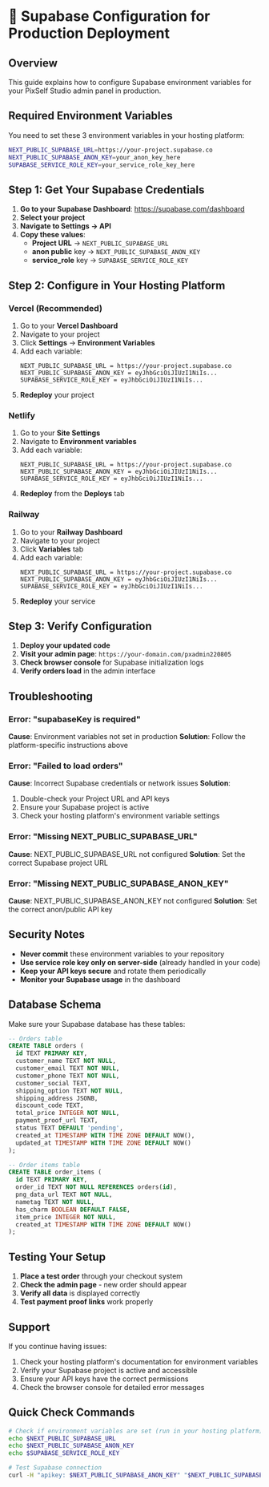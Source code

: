 # 🚀 Supabase Configuration for Production Deployment

## Overview

This guide explains how to configure Supabase environment variables for your PixSelf Studio admin panel in production.

## Required Environment Variables

You need to set these 3 environment variables in your hosting platform:

```bash
NEXT_PUBLIC_SUPABASE_URL=https://your-project.supabase.co
NEXT_PUBLIC_SUPABASE_ANON_KEY=your_anon_key_here
SUPABASE_SERVICE_ROLE_KEY=your_service_role_key_here
```

## Step 1: Get Your Supabase Credentials

1. **Go to your Supabase Dashboard**: https://supabase.com/dashboard
2. **Select your project**
3. **Navigate to Settings → API**
4. **Copy these values**:
   - **Project URL** → `NEXT_PUBLIC_SUPABASE_URL`
   - **anon public** key → `NEXT_PUBLIC_SUPABASE_ANON_KEY`
   - **service_role** key → `SUPABASE_SERVICE_ROLE_KEY`

## Step 2: Configure in Your Hosting Platform

### Vercel (Recommended)
1. Go to your **Vercel Dashboard**
2. Navigate to your project
3. Click **Settings** → **Environment Variables**
4. Add each variable:
   ```
   NEXT_PUBLIC_SUPABASE_URL = https://your-project.supabase.co
   NEXT_PUBLIC_SUPABASE_ANON_KEY = eyJhbGciOiJIUzI1NiIs...
   SUPABASE_SERVICE_ROLE_KEY = eyJhbGciOiJIUzI1NiIs...
   ```
5. **Redeploy** your project

### Netlify
1. Go to your **Site Settings**
2. Navigate to **Environment variables**
3. Add each variable:
   ```
   NEXT_PUBLIC_SUPABASE_URL = https://your-project.supabase.co
   NEXT_PUBLIC_SUPABASE_ANON_KEY = eyJhbGciOiJIUzI1NiIs...
   SUPABASE_SERVICE_ROLE_KEY = eyJhbGciOiJIUzI1NiIs...
   ```
4. **Redeploy** from the **Deploys** tab

### Railway
1. Go to your **Railway Dashboard**
2. Navigate to your project
3. Click **Variables** tab
4. Add each variable:
   ```
   NEXT_PUBLIC_SUPABASE_URL = https://your-project.supabase.co
   NEXT_PUBLIC_SUPABASE_ANON_KEY = eyJhbGciOiJIUzI1NiIs...
   SUPABASE_SERVICE_ROLE_KEY = eyJhbGciOiJIUzI1NiIs...
   ```
5. **Redeploy** your service

## Step 3: Verify Configuration

1. **Deploy your updated code**
2. **Visit your admin page**: `https://your-domain.com/pxadmin220805`
3. **Check browser console** for Supabase initialization logs
4. **Verify orders load** in the admin interface

## Troubleshooting

### Error: "supabaseKey is required"
**Cause**: Environment variables not set in production
**Solution**: Follow the platform-specific instructions above

### Error: "Failed to load orders"
**Cause**: Incorrect Supabase credentials or network issues
**Solution**:
1. Double-check your Project URL and API keys
2. Ensure your Supabase project is active
3. Check your hosting platform's environment variable settings

### Error: "Missing NEXT_PUBLIC_SUPABASE_URL"
**Cause**: NEXT_PUBLIC_SUPABASE_URL not configured
**Solution**: Set the correct Supabase project URL

### Error: "Missing NEXT_PUBLIC_SUPABASE_ANON_KEY"
**Cause**: NEXT_PUBLIC_SUPABASE_ANON_KEY not configured
**Solution**: Set the correct anon/public API key

## Security Notes

- **Never commit** these environment variables to your repository
- **Use service role key only on server-side** (already handled in your code)
- **Keep your API keys secure** and rotate them periodically
- **Monitor your Supabase usage** in the dashboard

## Database Schema

Make sure your Supabase database has these tables:

```sql
-- Orders table
CREATE TABLE orders (
  id TEXT PRIMARY KEY,
  customer_name TEXT NOT NULL,
  customer_email TEXT NOT NULL,
  customer_phone TEXT NOT NULL,
  customer_social TEXT,
  shipping_option TEXT NOT NULL,
  shipping_address JSONB,
  discount_code TEXT,
  total_price INTEGER NOT NULL,
  payment_proof_url TEXT,
  status TEXT DEFAULT 'pending',
  created_at TIMESTAMP WITH TIME ZONE DEFAULT NOW(),
  updated_at TIMESTAMP WITH TIME ZONE DEFAULT NOW()
);

-- Order items table
CREATE TABLE order_items (
  id TEXT PRIMARY KEY,
  order_id TEXT NOT NULL REFERENCES orders(id),
  png_data_url TEXT NOT NULL,
  nametag TEXT NOT NULL,
  has_charm BOOLEAN DEFAULT FALSE,
  item_price INTEGER NOT NULL,
  created_at TIMESTAMP WITH TIME ZONE DEFAULT NOW()
);
```

## Testing Your Setup

1. **Place a test order** through your checkout system
2. **Check the admin page** - new order should appear
3. **Verify all data** is displayed correctly
4. **Test payment proof links** work properly

## Support

If you continue having issues:
1. Check your hosting platform's documentation for environment variables
2. Verify your Supabase project is active and accessible
3. Ensure your API keys have the correct permissions
4. Check the browser console for detailed error messages

## Quick Check Commands

```bash
# Check if environment variables are set (run in your hosting platform)
echo $NEXT_PUBLIC_SUPABASE_URL
echo $NEXT_PUBLIC_SUPABASE_ANON_KEY
echo $SUPABASE_SERVICE_ROLE_KEY

# Test Supabase connection
curl -H "apikey: $NEXT_PUBLIC_SUPABASE_ANON_KEY" "$NEXT_PUBLIC_SUPABASE_URL/rest/v1/orders?limit=1"
```

